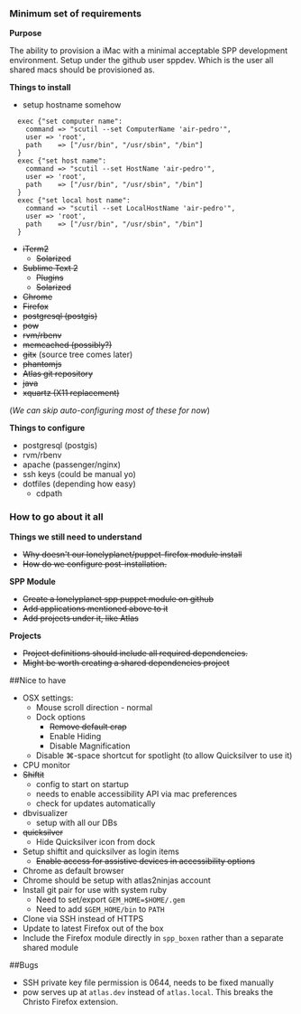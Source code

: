 ### Minimum set of requirements

**Purpose**

The ability to provision a iMac with a minimal acceptable SPP development environment.
Setup under the github user sppdev. Which is the user all shared macs should be provisioned as.

**Things to install**

- setup hostname somehow

```puppet
  exec {"set computer name":
    command => "scutil --set ComputerName 'air-pedro'",
    user => 'root',
    path    => ["/usr/bin", "/usr/sbin", "/bin"]
  }
  exec {"set host name":
    command => "scutil --set HostName 'air-pedro'",
    user => 'root',
    path    => ["/usr/bin", "/usr/sbin", "/bin"]
  }
  exec {"set local host name":
    command => "scutil --set LocalHostName 'air-pedro'",
    user => 'root',
    path    => ["/usr/bin", "/usr/sbin", "/bin"]
  }
```
- ~~iTerm2~~
  - ~~Solarized~~
- ~~Sublime Text 2~~
  - ~~Plugins~~
  - ~~Solarized~~
- ~~Chrome~~
- ~~Firefox~~
- ~~postgresql (postgis)~~
- ~~pow~~
- ~~rvm/rbenv~~
- ~~memcached (possibly?)~~
- ~~gitx~~ (source tree comes later)
- ~~phantomjs~~
- ~~Atlas git repository~~
- ~~java~~
- ~~xquartz (X11 replacement)~~

(*We can skip auto-configuring most of these for now*)

**Things to configure**

- postgresql (postgis)
- rvm/rbenv
- apache (passenger/nginx)
- ssh keys (could be manual yo)
- dotfiles (depending how easy)
  - cdpath
### How to go about it all

**Things we still need to understand**
 - ~~Why doesn't our lonelyplanet/puppet-firefox module install~~
 - ~~How do we configure post-installation.~~

**SPP Module**
 - ~~Create a lonelyplanet spp puppet module on github~~
  - ~~Add applications mentioned above to it~~
  - ~~Add projects under it, like Atlas~~

**Projects**

- ~~Project definitions should include all required dependencies.~~
- ~~Might be worth creating a shared dependencies project~~

##Nice to have
- OSX settings:
  - Mouse scroll direction - normal
  - Dock options
    - ~~Remove default crap~~
    - Enable Hiding
    - Disable Magnification
  - Disable ⌘-space shortcut for spotlight (to allow Quicksilver to use it)
- CPU monitor
- ~~Shiftit~~
  - config to start on startup
  - needs to enable accessibility API via mac preferences
  - check for updates automatically
- dbvisualizer
  - setup with all our DBs
- ~~quicksilver~~
  - Hide Quicksilver icon from dock
- Setup shiftit and quicksilver as login items
  - ~~Enable access for assistive devices in accessibility options~~
- Chrome as default browser
- Chrome should be setup with atlas2ninjas account
- Install git pair for use with system ruby
  - Need to set/export `GEM_HOME=$HOME/.gem`
  - Need to add `$GEM_HOME/bin` to `PATH`
- Clone via SSH instead of HTTPS
- Update to latest Firefox out of the box
- Include the Firefox module directly in `spp_boxen` rather than a separate shared module

##Bugs

- SSH private key file permission is 0644, needs to be fixed manually
- pow serves up at `atlas.dev` instead of `atlas.local`. This breaks the Christo Firefox extension.
